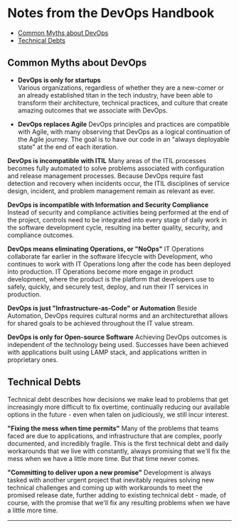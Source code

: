 
# Notes from the DevOps Handbook 


- [Common Myths about DevOps](#common-myths-about-devops)
- [Technical Debts](#technical-debts)



## Common Myths about DevOps 

- **DevOps is only for startups**<br>
Various organizations, regardless of whether they are a new-comer or an already established titan in the tech industry, have been able to transform their architecture, technical practices, and culture that create amazing outcomes that  we associate with DevOps.

- **DevOps replaces Agile**
DevOps principles and practices are compatible with Agile, with many observing that DevOps as a logical continuation of the Agile journey. The goal is to have our code in an "always deployable state" at the end of each iteration. 

**DevOps is incompatible with ITIL**
Many areas of the ITIL processes becomes fully automated to solve problems associated with configuration and release management processes. Because DevOps require fast detection and recovery when incidents occur, the ITIL disciplines of service design, incident, and problem management remain as relevant as ever.

**DevOps is incompatible with Information and Security Compliance**
Instead of security and compliance activities being performed at the end of the project, controls need to be integrated into every stage of daily work in the software development cycle, resulting ina better quality, security, and compliance outcomes.

**DevOps means eliminating Operations, or "NoOps"**
IT Operations collaborate far earlier in the software lifecycle with Development, who continues to work with IT Operations long after the code has been deployed into production. IT Operations become more engage in product development, where the product is the platform that developers use to safely, quickly, and securely test, deploy, and run their IT services in production.

**DevOps is just "Infrastructure-as-Code" or Automation**
Beside Automation, DevOps requires cultural norms and an architecturethat allows for shared goals to be achieved throughout the IT value stream. 

**DevOps is only for Open-source Software**
Achieving DevOps outcomes is independent of the technology being used. Successes have been achieved with applications built using LAMP stack, and applications written in proprietary ones.


## Technical Debts

Technical debt describes how decisions we make lead to problems that get increasingly more difficult to fix overtime, continually reducing our available options in the future - even when talen on judiciously, we still incur interest.

**"Fixing the mess when time permits"**
Many of the problems that teams faced are due to applications, and infrastructure that are complex, poorly documented, and incredibly fragile. This is the first technical debt and daily workarounds that we live with constantly, always promising that we'll fix the mess when we have a little more time. But that time never comes. 

**"Committing to deliver upon a new promise"**
Development is always tasked with another urgent project that inevitably requires solving new technical challenges and coming up with workarounds to meet the promised release date, further adding to existing technical debt - made, of course, with the promise that we'll fix any resulting problems when we have a little more time.

****
